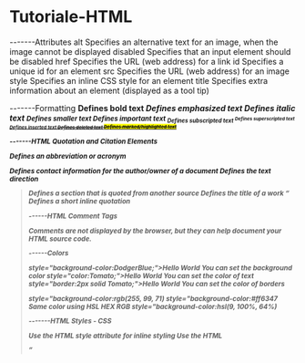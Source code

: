 # Tutoriale-HTML

-------Attributes
alt	       Specifies an alternative text for an image, when the image cannot be displayed
disabled   Specifies that an input element should be disabled
href       Specifies the URL (web address) for a link
id         Specifies a unique id for an element
src        Specifies the URL (web address) for an image
style      Specifies an inline CSS style for an element
title      Specifies extra information about an element (displayed as a tool tip)


-------Formatting
<b>	    Defines bold text
<em>	Defines emphasized text 
<i>	    Defines italic text
<small>	Defines smaller text
<strong>Defines important text
<sub>	Defines subscripted text
<sup>	Defines superscripted text
<ins>	Defines inserted text
<del>	Defines deleted text
<mark>	Defines marked/highlighted text

-------HTML Quotation and Citation Elements
       
<abbr>	        Defines an abbreviation or acronym
<address>	    Defines contact information for the author/owner of a document
<bdo>	        Defines the text direction
<blockquote>	Defines a section that is quoted from another source
<cite>	        Defines the title of a work
<q>	            Defines a short inline quotation

------HTML Comment Tags

<!-- This is a comment -->  Comments are not displayed by the browser, but they can help document your HTML source code.

------Colors

 style="background-color:DodgerBlue;">Hello World   You can set the background color
 style="color:Tomato;">Hello World                  You can set the color of text
 style="border:2px solid Tomato;">Hello World       You can set the color of borders
 
 style="background-color:rgb(255, 99, 71)
 style="background-color:#ff6347                    Same color using HSL HEX RGB
 style="background-color:hsl(9, 100%, 64%)

-------HTML Styles - CSS

Use the HTML style attribute for inline styling
Use the HTML <style> element to define internal CSS
Use the HTML <link> element to refer to an external CSS file
Use the HTML <head> element to store <style> and <link> elements
Use the CSS color property for text colors
Use the CSS font-family property for text fonts
Use the CSS font-size property for text sizes
Use the CSS border property for borders
Use the CSS padding property for space inside the border
Use the CSS margin property for space outside the border

-------HTML Links

<a>	        Defines a hyperlink
Use the href attribute to define the link address
Use the target attribute to define where to open the linked document
Use the <img> element (inside <a>) to use an image as a link
Use the id attribute (id="value") to define bookmarks in a page
Use the href attribute (href="#value") to link to the bookmark
The title attribute specifies extra information about an element.

--------HTML Images

<img>	    Defines an image
<map>	    Defines an image-map
<area>	    Defines a clickable area inside an image-map
<picture>	Defines a container for multiple image resources
Use the HTML src attribute to define the URL of the image
Use the HTML alt attribute to define an alternate text for an image, if it cannot be displayed
Use the HTML width and height attributes to define the size of the image
Use the CSS float property to let the image float

-------HTML Tabels

<table>	    Defines a table
<th>	    Defines a header cell in a table
<tr>	    Defines a row in a table
<td>	    Defines a cell in a table
<caption>	Defines a table caption
<colgroup>	Specifies a group of one or more columns in a table for formatting
<col>	    Specifies column properties for each column within a <colgroup> element

-------HTML Lists

<ul>	Defines an unordered list
<ol>	Defines an ordered list
<li>	Defines a list item
<dl>	Defines a description list
<dt>	Defines a term in a description list
<dd>	Describes the term in a description list
Use the CSS list-style-type property to define the list item marker
Use the HTML type attribute to define the numbering type

------HTML Blocks

<div>	Defines a section in a document (block-level)
<span>	Defines a section in a document (inline)

-----HTML Classes
class="abc" --->  .abc {...}


-----HTML Id

id="abc" --->  #abc {...}

-----HTML Iframes

<iframe>	Defines an inline frame

----HTML Javascript

<script>	Defines a client-side script
<noscript>	Defines an alternate content for users that do not support client-side scripts

-----HTML Filepath

<img src="picture.jpg">	picture.jpg is located in the same folder as the current page
<img src="images/picture.jpg">	picture.jpg is located in the images folder in the current folder
<img src="/images/picture.jpg">	picture.jpg is located in the images folder at the root of the current web
<img src="../picture.jpg">	picture.jpg is located in the folder one level up from the current folder 

-----HTML Head

<head>	Defines information about the document
<title>	Defines the title of a document
<base>	Defines a default address or a default target for all links on a page
<link>	Defines the relationship between a document and an external resource
<meta>	Defines metadata about an HTML document
<script>	Defines a client-side script
<style>	Defines style information for a document
<meta name="viewport" content="width=device-width, initial-scale=1.0">    The viewport is the user's visible area of a web page. It varies with the device, and will be smaller on a mobile phone than on a computer screen.

-----HTML Layouts

HTML Layout Techniques
There are five different ways to create multicolumn layouts. Each way has its pros and cons:

HTML tables (not recommended)
CSS float property
CSS flexbox
CSS framework
CSS grid


<header> - Defines a header for a document or a section
<nav> - Defines a container for navigation links
<section> - Defines a section in a document
<article> - Defines an independent self-contained article
<aside> - Defines content aside from the content (like a sidebar)
<footer> - Defines a footer for a document or a section
<details> - Defines additional details
<summary> - Defines a heading for the <details> element

-----HTML Responsive

<meta name="viewport" content="width=device-width, initial-scale=1.0">  When making responsive web pages, add the following <meta> element in all your web pages
If the max-width property is set to 100%, the image will scale down if it has to, but never scale up to be larger than its original size
font-size:10vw   That way the text size will follow the size of the browser window

----HTML Computercode

<code>	Defines programming code
<kbd>	Defines keyboard input 
<samp>	Defines computer output
<var>	Defines a variable
<pre>	Defines preformatted text

-----HTML Entities  !!!!!!!!!!!!!!!!!!!!!!!!!!!!!!!!!!!!!!!!!!!!!!!!!!!!!!!!!!!!!!

-----HTML Charset  !!!!!!!!!!!!!!!!!!!!!!!!!!!!!!!!!!!!!!

-----HTML Forms

<input type="text">	    Defines a one-line text input field
<input type="radio">	Defines a radio button (for selecting one of many choices)
<input type="submit">	Defines a submit button (for submitting the form)
<metod="post">          The POST method does not display the submitted form data in the page address field.
<method="get">          When GET is used, the submitted form data will be visible in the page address field
<action>	            Specifies an address (url) where to submit the form (default: the submitting page).
<name>	                Specifies a name used to identify the form (for DOM usage: document.forms.name).
<target>	            Specifies the target of the address in the action attribute (default: _self).

----HTML Form Elements

<form>	    Defines an HTML form for user input
<input>	    Defines an input control
<textarea>	Defines a multiline input control (text area)
<label>	    Defines a label for an <input> element
<fieldset>	Groups related elements in a form
<legend>	Defines a caption for a <fieldset> element
<select>	Defines a drop-down list
<optgroup>	Defines a group of related options in a drop-down list
<option>	Defines an option in a drop-down list
<button>	Defines a clickable button
<datalist>	Specifies a list of pre-defined options for input controls
<output>	Defines the result of a calculation

-----HTML Input Types

<input type="button">
<input type="checkbox">
<input type="color">
<input type="date">
<input type="datetime-local">
<input type="email">
<input type="file">
<input type="hidden">
<input type="image">
<input type="month">
<input type="number">
<input type="password">
<input type="radio">
<input type="range">
<input type="reset">
<input type="search">
<input type="submit">
<input type="tel">
<input type="text">
<input type="time">
<input type="url">
<input type="week">

-----HTML Input Attributes

New Elements in HTML5

Tag	Description
<article>	Defines an article in a document
<aside>	Defines content aside from the page content
<bdi>	Isolates a part of text that might be formatted in a different direction from other text outside it
<details>	Defines additional details that the user can view or hide
<dialog>	Defines a dialog box or window
<figcaption>	Defines a caption for a <figure> element
<figure>	Defines self-contained content
<footer>	Defines a footer for a document or section
<header>	Defines a header for a document or section
<main>	Defines the main content of a document
<mark>	Defines marked/highlighted text
<meter>	Defines a scalar measurement within a known range (a gauge)
<nav>	Defines navigation links
<progress>	Represents the progress of a task
<rp>	Defines what to show in browsers that do not support ruby annotations
<rt>	Defines an explanation/pronunciation of characters (for East Asian typography)
<ruby>	Defines a ruby annotation (for East Asian typography)
<section>	Defines a section in a document
<summary>	Defines a visible heading for a <details> element
<time>	Defines a date/time
<wbr>	Defines a possible line-break

Typical HTML4	        Typical HTML5
<div id="header">	    <header>
<div id="menu">	        <nav>
<div id="content">	    <section>
<div class="article">	<article>
<div id="footer">	    <footer>

HTML Graphics

HTML5 Canvas

The HTML <canvas> element is used to draw graphics, on the fly, via JavaScript.
The <canvas> element is only a container for graphics. You must use JavaScript to actually draw the graphics.
Canvas has several methods for drawing paths, boxes, circles, text, and adding images.
